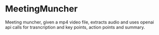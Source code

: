 # MeetingMuncher
Meeting muncher, given a mp4 video file, extracts audio and uses openai api calls for trasncription and key points, action points and summary.
